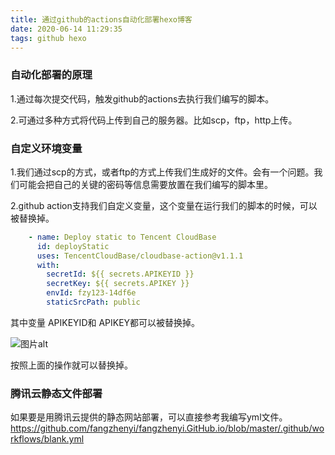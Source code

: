 ```yaml
---
title: 通过github的actions自动化部署hexo博客
date: 2020-06-14 11:29:35
tags: github hexo
---
```

### 自动化部署的原理

1.通过每次提交代码，触发github的actions去执行我们编写的脚本。

2.可通过多种方式将代码上传到自己的服务器。比如scp，ftp，http上传。


### 自定义环境变量

1.我们通过scp的方式，或者ftp的方式上传我们生成好的文件。会有一个问题。我们可能会把自己的关键的密码等信息需要放置在我们编写的脚本里。

2.github action支持我们自定义变量，这个变量在运行我们的脚本的时候，可以被替换掉。

``` yml
    - name: Deploy static to Tencent CloudBase
      id: deployStatic
      uses: TencentCloudBase/cloudbase-action@v1.1.1
      with:
        secretId: ${{ secrets.APIKEYID }}
        secretKey: ${{ secrets.APIKEY }}
        envId: fzy123-14df6e
        staticSrcPath: public
```

其中变量 APIKEYID和 APIKEY都可以被替换掉。

![图片alt](/image/1592105506385.jpg)

按照上面的操作就可以替换掉。


### 腾讯云静态文件部署

如果要是用腾讯云提供的静态网站部署，可以直接参考我编写yml文件。
https://github.com/fangzhenyi/fangzhenyi.GitHub.io/blob/master/.github/workflows/blank.yml
